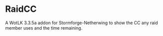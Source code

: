 # RaidCC
A WotLK 3.3.5a addon for Stormforge-Netherwing to show the CC any raid member uses and the time remaining.
